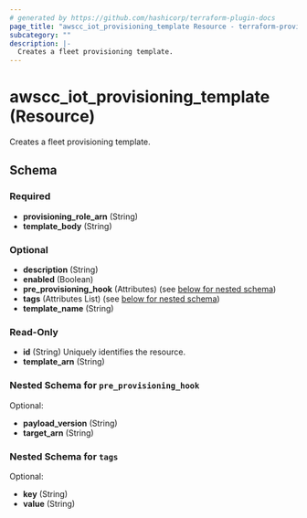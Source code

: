 ```yaml
---
# generated by https://github.com/hashicorp/terraform-plugin-docs
page_title: "awscc_iot_provisioning_template Resource - terraform-provider-awscc"
subcategory: ""
description: |-
  Creates a fleet provisioning template.
---
```


# awscc_iot_provisioning_template (Resource)

Creates a fleet provisioning template.



<!-- schema generated by tfplugindocs -->
## Schema

### Required

- **provisioning_role_arn** (String)
- **template_body** (String)

### Optional

- **description** (String)
- **enabled** (Boolean)
- **pre_provisioning_hook** (Attributes) (see [below for nested schema](#nestedatt--pre_provisioning_hook))
- **tags** (Attributes List) (see [below for nested schema](#nestedatt--tags))
- **template_name** (String)

### Read-Only

- **id** (String) Uniquely identifies the resource.
- **template_arn** (String)

<a id="nestedatt--pre_provisioning_hook"></a>
### Nested Schema for `pre_provisioning_hook`

Optional:

- **payload_version** (String)
- **target_arn** (String)


<a id="nestedatt--tags"></a>
### Nested Schema for `tags`

Optional:

- **key** (String)
- **value** (String)


